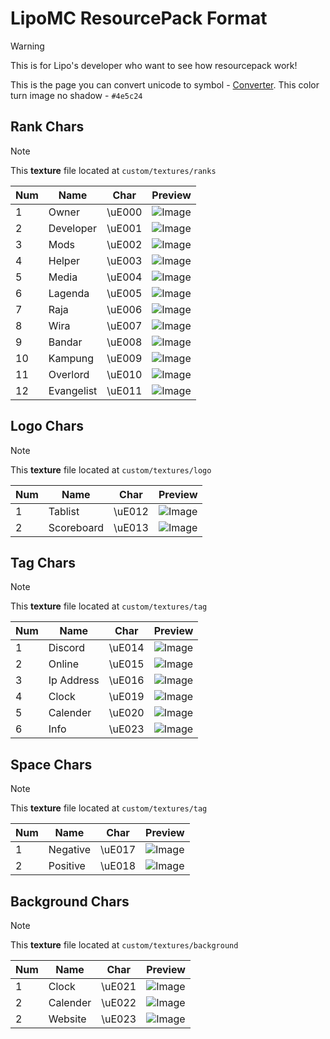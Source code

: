 # LipoMC ResourcePack Format
> [!WARNING]
> This is for Lipo's developer who want to see how resourcepack work!

This is the page you can convert unicode to symbol - [Converter](https://symbl.cc/).
This color turn image no shadow - ```#4e5c24```

## Rank Chars
> [!NOTE]
> This **texture** file located at ```custom/textures/ranks```

|Num| Name        | Char | Preview |
|---|-------------| ------------- | ------------- |
| 1 | Owner       | \uE000  | ![Image](https://github.com/user-attachments/assets/f6d92d18-1f48-4764-b40e-e9d464b12d98)  |
| 2 | Developer   | \uE001  | ![Image](https://github.com/user-attachments/assets/6c63abc7-1ae7-4201-95fa-dd63e1c28fdf)  |
| 3 | Mods        | \uE002  | ![Image](https://github.com/user-attachments/assets/fd0fd2b3-5378-4815-a067-b9962145b729)  |
| 4 | Helper      | \uE003  | ![Image](https://github.com/user-attachments/assets/9f03b372-61d1-4107-a8ef-eabef555e9bd)  |
| 5 | Media       | \uE004  | ![Image](https://github.com/user-attachments/assets/37978463-b9b2-4611-a42f-508f58228ab9)  |
| 6 | Lagenda     | \uE005  | ![Image](https://github.com/user-attachments/assets/8bc00e00-ff34-4a42-b14a-75a058f355af)  |
| 7 | Raja        | \uE006  | ![Image](https://github.com/user-attachments/assets/d5f27890-720d-4c62-ac12-8a75a92143b3)  |
| 8 | Wira        | \uE007  | ![Image](https://github.com/user-attachments/assets/25d84ffa-eaaa-41b8-ba06-f956c620188c)  |
| 9 | Bandar      | \uE008  | ![Image](https://github.com/user-attachments/assets/27d79c15-ff34-4726-8965-9a312cd56921)  |
|10 | Kampung     | \uE009  | ![Image](https://github.com/user-attachments/assets/74bf1d8b-6693-404d-a352-1e1cceaf4643)  |
|11 | Overlord    | \uE010  | ![Image](https://github.com/user-attachments/assets/fe1230bb-760c-4073-a8e7-7bd3c92e4a15)  |
|12 | Evangelist  | \uE011  | ![Image](https://github.com/user-attachments/assets/0d00931f-358f-4718-bd85-00389a9a2d91)  |

## Logo Chars
> [!NOTE]
> This **texture** file located at ```custom/textures/logo```

|Num| Name        | Char | Preview |
|---|-------------| ------------- | ------------- |
| 1 | Tablist | \uE012   | ![Image](https://github.com/user-attachments/assets/680b1699-c94f-4769-9b14-d0a050624ea2)  |
| 2 | Scoreboard | \uE013   | ![Image](https://github.com/user-attachments/assets/680b1699-c94f-4769-9b14-d0a050624ea2)  |

## Tag Chars
> [!NOTE]
> This **texture** file located at ```custom/textures/tag```

|Num| Name        | Char | Preview |
|---|-------------| ------------- | ------------- |
| 1 | Discord | \uE014   | ![Image](https://github.com/user-attachments/assets/d6d01988-701f-4f1a-bc64-a3df531c921e)  |
| 2 | Online | \uE015   | ![Image](https://github.com/user-attachments/assets/87d00cbe-2d43-4617-aa0a-1c735f9cfa56)  |
| 3 | Ip Address | \uE016   | ![Image](https://github.com/user-attachments/assets/db4a1f04-d1c5-4e42-b11d-c565e3663240)  |
| 4 | Clock | \uE019   | ![Image](https://github.com/user-attachments/assets/e6cdff82-e623-4c0c-a0ac-3d9980345e58)  |
| 5 | Calender | \uE020   | ![Image](https://github.com/user-attachments/assets/4fe9f18d-9268-4635-b24c-525b8fe3fd2a)  |
| 6 | Info | \uE023   | ![Image](https://github.com/user-attachments/assets/675d8d22-b007-46b4-b5f6-0717c3188749)  |

## Space Chars
> [!NOTE]
> This **texture** file located at ```custom/textures/tag```

|Num| Name        | Char | Preview |
|---|-------------| ------------- | ------------- |
| 1 | Negative | \uE017   | ![Image](https://github.com/user-attachments/assets/921acd3e-f7a7-49ac-8334-45728971b479)  |
| 2 | Positive | \uE018   | ![Image](https://github.com/user-attachments/assets/921acd3e-f7a7-49ac-8334-45728971b479)  |

## Background Chars
> [!NOTE]
> This **texture** file located at ```custom/textures/background```

|Num| Name        | Char | Preview |
|---|-------------| ------------- | ------------- |
| 1 | Clock | \uE021   | ![Image](https://github.com/user-attachments/assets/694431d2-8376-40c1-85d4-7df4fa84adc2)  |
| 2 | Calender | \uE022   | ![Image](https://github.com/user-attachments/assets/f3fbd5a8-8ae0-4216-a526-bff4d9892406)  |
| 2 | Website | \uE023   | ![Image](https://github.com/user-attachments/assets/ad5b0fbf-4cfe-4b71-88f1-936b45012768)  |
